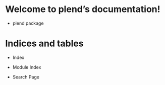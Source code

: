 <!-- plend documentation master file, created by
sphinx-quickstart on Fri Feb 14 17:01:48 2020.
You can adapt this file completely to your liking, but it should at least
contain the root `toctree` directive. -->
# Welcome to plend’s documentation!


* plend package


# Indices and tables


* Index


* Module Index


* Search Page
